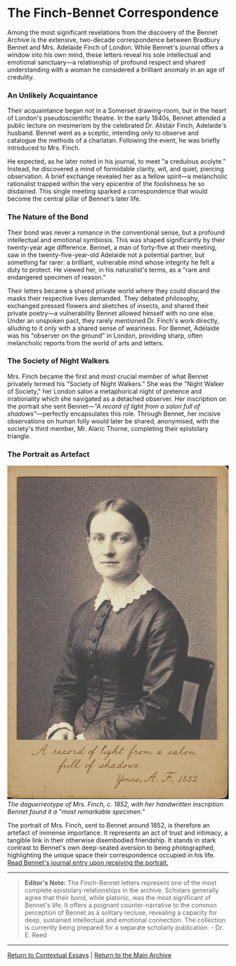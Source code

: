 # The Finch-Bennet Correspondence

Among the most significant revelations from the discovery of the Bennet Archive is the extensive, two-decade correspondence between Bradbury Bennet and Mrs. Adelaide Finch of London. While Bennet's journal offers a window into his own mind, these letters reveal his sole intellectual and emotional sanctuary—a relationship of profound respect and shared understanding with a woman he considered a brilliant anomaly in an age of credulity.

### An Unlikely Acquaintance

Their acquaintance began not in a Somerset drawing-room, but in the heart of London's pseudoscientific theatre. In the early 1840s, Bennet attended a public lecture on mesmerism by the celebrated Dr. Alistair Finch, Adelaide's husband. Bennet went as a sceptic, intending only to observe and catalogue the methods of a charlatan. Following the event, he was briefly introduced to Mrs. Finch.

He expected, as he later noted in his journal, to meet "a credulous acolyte." Instead, he discovered a mind of formidable clarity, wit, and quiet, piercing observation. A brief exchange revealed her as a fellow spirit—a melancholic rationalist trapped within the very epicentre of the foolishness he so disdained. This single meeting sparked a correspondence that would become the central pillar of Bennet's later life.

### The Nature of the Bond

Their bond was never a romance in the conventional sense, but a profound intellectual and emotional symbiosis. This was shaped significantly by their twenty-year age difference. Bennet, a man of forty-five at their meeting, saw in the twenty-five-year-old Adelaide not a potential partner, but something far rarer: a brilliant, vulnerable mind whose integrity he felt a duty to protect. He viewed her, in his naturalist's terms, as a "rare and endangered specimen of reason."

Their letters became a shared private world where they could discard the masks their respective lives demanded. They debated philosophy, exchanged pressed flowers and sketches of insects, and shared their private poetry—a vulnerability Bennet allowed himself with no one else. Under an unspoken pact, they rarely mentioned Dr. Finch's work directly, alluding to it only with a shared sense of weariness. For Bennet, Adelaide was his "observer on the ground" in London, providing sharp, often melancholic reports from the world of arts and letters.

### The Society of Night Walkers

Mrs. Finch became the first and most crucial member of what Bennet privately termed his "Society of Night Walkers." She was the "Night Walker of Society," her London salon a metaphorical night of pretence and irrationality which she navigated as a detached observer. Her inscription on the portrait she sent Bennet—*"A record of light from a salon full of shadows"*—perfectly encapsulates this role. Through Bennet, her incisive observations on human folly would later be shared, anonymised, with the society's third member, Mr. Alaric Thorne, completing their epistolary triangle.

### The Portrait as Artefact

![Portrait of Mrs. Adelaide Finch](assets/images/finch_photo.png)  
*The daguerreotype of Mrs. Finch, c. 1852, with her handwritten inscription. Bennet found it a "most remarkable specimen."*

The portrait of Mrs. Finch, sent to Bennet around 1852, is therefore an artefact of immense importance. It represents an act of trust and intimacy, a tangible link in their otherwise disembodied friendship. It stands in stark contrast to Bennet's own deep-seated aversion to being photographed, highlighting the unique space their correspondence occupied in his life. [Read Bennet's journal entry upon receiving the portrait.](../entries/1852-07-03.md)

---
> **Editor's Note:** The Finch-Bennet letters represent one of the most complete epistolary relationships in the archive. Scholars generally agree that their bond, while platonic, was the most significant of Bennet's life. It offers a poignant counter-narrative to the common perception of Bennet as a solitary recluse, revealing a capacity for deep, sustained intellectual and emotional connection. The collection is currently being prepared for a separate scholarly publication. - Dr. E. Reed

---
[Return to Contextual Essays](./index.md) | [Return to the Main Archive](../index.md)
